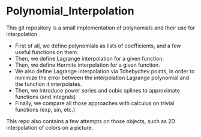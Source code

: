 # Polynomial_Interpolation

This git repository is a small implementation of polynomials and their use for interpolation.

- First of all, we define polynomials as lists of coefficients, and a few useful functions on them.
- Then, we define Lagrange interpolation for a given function.
- Then, we define Hermite interpolation for a given function.
- We also define Lagrange interpolation via Tchebychev points, in order to minimize the error between
  the interpolation Lagrange polynomial and the function it interpolates.
- Then, we introduce power series and cubic splines to approximate functions (and integrals)
- Finally, we compare all those approaches with calculus on trivial functions (exp, sin, etc.)

This repo also contains a few attempts on those objects, such as 2D interpolation of colors on a picture.

